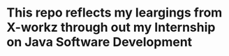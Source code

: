 # This repo reflects my leargings from X-workz through out my Internship on Java Software Development

